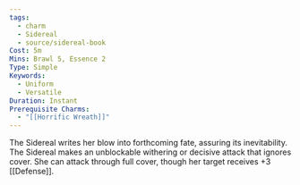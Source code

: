 ```yaml
---
tags:
  - charm
  - Sidereal
  - source/sidereal-book
Cost: 5m
Mins: Brawl 5, Essence 2
Type: Simple
Keywords:
  - Uniform
  - Versatile
Duration: Instant
Prerequisite Charms:
  - "[[Horrific Wreath]]"
---
```

The Sidereal writes her blow into forthcoming fate, assuring its inevitability. The Sidereal makes an unblockable withering or decisive attack that ignores cover. She can attack through full cover, though her target receives +3 [[Defense]].